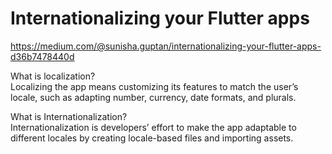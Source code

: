 # Internationalizing your Flutter apps
   
https://medium.com/@sunisha.guptan/internationalizing-your-flutter-apps-d36b7478440d

What is localization?<br/>
Localizing the app means customizing its features to match the user’s locale, such as adapting number, currency, date formats, and plurals.

What is Internationalization?<br/>
Internationalization is developers’ effort to make the app adaptable to different locales by creating locale-based files and importing assets.
